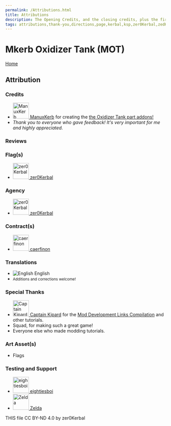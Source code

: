 ```yaml
---
permalink: /Attributions.html
title: Attributions
description: The Opening Credits, and the closing credits, plus the first of two (or is three) end credit scenes
tags: attributions,thank-you,directions,page,kerbal,ksp,zer0Kerbal,zedK
---
```

<!--
Attributions.md v1.0.0.0
Mkerb Oxidizer Tank (MOT)
created: 
updated: 

TEMPLATE: Attributions.md v1.0.9.0
created: 01 Feb 2022
updated: 15 Mar 2023

this file: CC BY-ND 4.0 by zer0Kerbal -->

<script src="https://kit.fontawesome.com/0ea5493613.js" crossorigin="anonymous"></script>
<i class="fa fa-gear fa-spin fa-3x" style="color: firebrick"></i>

# Mkerb Oxidizer Tank (MOT)

[Home](./index.md)

## Attribution

### Credits

<ul>
  <li><a href="https://forum.kerbalspaceprogram.com/index.php?/profile/139441-*/"><img alt="ManuxKerb" src="https://forum.kerbalspaceprogram.com/uploads/set_resources_17/84c1e40ea0e759e3f1505eb1788ddf3c_default_photo.png" width="50px" height="50px" > ManuxKerb</a> for creating the <a href="https://forum.kerbalspaceprogram.com/index.php?/topic/215723-*/" alt="Oxidizer Tank"> the Oxidizer Tank part addons!</a></li>
  <li><i>Thank you to everyone who gave feedback! It's very important for me and highly appreciated.</i></li>
</ul>

### Reviews

### Flag(s)

<ul>
  <li><a href="https://forum.kerbalspaceprogram.com/index.php?/profile/190933-*/"><img alt="zer0Kerbal" src="https://kerbal-forum-uploads.s3.us-west-2.amazonaws.com/monthly_2018_08/free-clipart-hithhikers-guide-14.thumb.jpg.05fc7d1bdc37ce2bfca8923bf1e97303.jpg" width="50px" height="50px" > zer0Kerbal</a></li>
</ul>

### Agency

<ul>
  <li><a href="(https://forum.kerbalspaceprogram.com/index.php?/profile/190933-*/)"><img alt="zer0Kerbal" src="https://kerbal-forum-uploads.s3.us-west-2.amazonaws.com/monthly_2018_08/free-clipart-hithhikers-guide-14.thumb.jpg.05fc7d1bdc37ce2bfca8923bf1e97303.jpg" width="50px" height="50px" > zer0Kerbal</a></li>
</ul>

### Contract(s)

<ul>
  <li><a href="https://forum.kerbalspaceprogram.com/index.php?/profile/207619-*/"><img alt="caerfinon" src="https://kerbal-forum-uploads.s3.us-west-2.amazonaws.com/monthly_2022_09/wxImeeP2.thumb.jpg.fdf7794f6380664d5e14876b4232125e.jpg" width="50px" height="50px" > caerfinon</a></li>
</ul>

### Translations

<ul>
  <li><img src="https://raw.githubusercontent.com/zer0Kerbal/zer0Kerbal/master/img/EN.png " alt="English" style="zoom:100%;" /> English</li>
  <!-- <li><img src="https://raw.githubusercontent.com/zer0Kerbal/zer0Kerbal/zed'K/img/IT.png " alt="Italiano" style="zoom:100%;" /> Italian (Italiano) - courtesy of <a href="https://github.com/MattNot" alt="MattNot">Mattnot</a></li> -->
  <li><small>Additions and corrections welcome!</small></li>
</ul>

### Special Thanks

<ul>
  <li><a href="https://forum.kerbalspaceprogram.com/index.php?/profile/70516-captainkipard/"><img alt="Captain Kipard" src="https://kerbal-forum-uploads.s3.us-west-2.amazonaws.com/monthly_12_2015/itsame.png.3227b08e54fc9e3eaa0c6c2ad8e9ad07.thumb.png.5d3a3eb0344a23048ea58826e47b9781.png" width="50px" height="50px" > Captain Kipard</a> for the <a href="https://forum.kerbalspaceprogram.com/index.php?/topic/85372-*/"> Mod Development Links Compilation</a> and other tutorials.</li>
  <li>Squad, for making such a great game!</li>
  <li>Everyone else who made modding tutorials.</li>
</ul>

### Art Asset(s)

* Flags

### Testing and Support

<ul>
  <li><a href="https://forum.kerbalspaceprogram.com/index.php?/profile/133828-eightiesboi/"><img alt="eightiesboi" src="https://kerbal-forum-uploads.s3.us-west-2.amazonaws.com/monthly_2018_01/happy_velociraptor_dinosaur_greeting_cards-r918b99ab65894a198682f360e419773a_xvuak_8byvr_512.thumb.jpg.00c28897eef8a91ee74f6cb59a9bbb5f.jpg" width="50px" height="50px" > eightiesboi</a></li>
  <li><a href="https://forum.kerbalspaceprogram.com/index.php?/profile/66411-zelda/"><img alt="Zelda" src="https://kerbal-forum-uploads.s3.us-west-2.amazonaws.com/monthly_2019_07/LoZ_RGB_960x960.thumb.jpg.32a815400e819b11482764bdea71373c.jpg" width="50px" height="50px" > Zelda</a></li>
</ul>

THIS file CC BY-ND 4.0 by zer0Kerbal